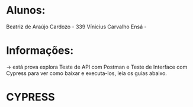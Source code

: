 # Alunos:
Beatriz de Araújo Cardozo - 339
Vínicius Carvalho Ensá - 

# Informações:
-> está prova explora Teste de API com Postman e Teste de Interface com Cypress
para ver como baixar e executa-los, leia os guias abaixo.

# CYPRESS
